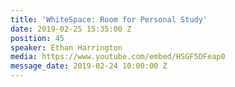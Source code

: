 ```yaml
---
title: 'WhiteSpace: Room for Personal Study'
date: 2019-02-25 15:35:00 Z
position: 45
speaker: Ethan Harrington
media: https://www.youtube.com/embed/HSGF5DFeap0
message_date: 2019-02-24 10:00:00 Z
---
```



